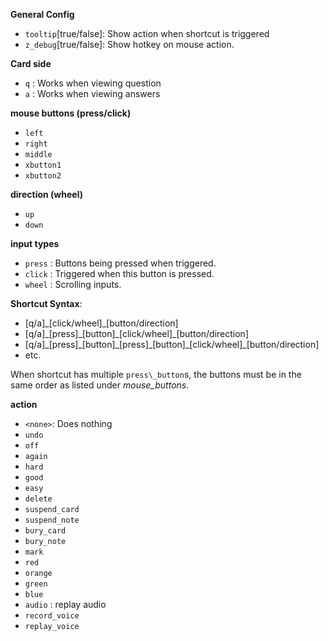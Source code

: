 **General Config**

- `tooltip`[true/false]: Show action when shortcut is triggered
- `z_debug`[true/false]: Show hotkey on mouse action.

**Card side**

- `q` : Works when viewing question
- `a` : Works when viewing answers

**mouse buttons (press/click)**

- `left`
- `right`
- `middle`
- `xbutton1`
- `xbutton2`

**direction (wheel)**

- `up`
- `down`

**input types**

- `press` : Buttons being pressed when triggered.
- `click` : Triggered when this button is pressed.
- `wheel` : Scrolling inputs.

**Shortcut Syntax**:

- \[q/a\]\_\[click/wheel\]\_\[button/direction\]
- \[q/a\]\_\[press\]\_\[button\]\_\[click/wheel\]\_\[button/direction\]
- \[q/a\]_\[press\]\_\[button\]\_\[press\]\_\[button\]\_\[click/wheel\]\_\[button/direction\]
- etc.

When shortcut has multiple `press\_button`s, the buttons must be in the same order as listed under *mouse_buttons*.


**action**

- `<none>`: Does nothing
- `undo` 
- `off`
- `again`
- `hard`
- `good`
- `easy`
- `delete`
- `suspend_card`
- `suspend_note`
- `bury_card`
- `bury_note`
- `mark`
- `red`
- `orange`
- `green`
- `blue`
- `audio` : replay audio
- `record_voice`
- `replay_voice`

